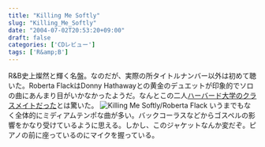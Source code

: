 ```yaml
---
title: "Killing Me Softly"
slug: "Killing_Me_Softly"
date: "2004-07-02T20:53:20+09:00"
draft: false
categories: ['CDレビュー']
tags: ['R&amp;B']
---
```


R&B史上燦然と輝く名盤。なのだが、実際の所タイトルナンバー以外は初めて聴いた。Roberta FlackはDonny Hathawayとの黄金のデュエットが印象的でソロの曲にあんまり目がいかなかったようだ。なんとこの二人[ハーバード大学のクラスメイトだった](http://www.cam.hi-ho.ne.jp/kt-tokyo/robertaflack.html)とは驚いた。 ![Killing Me Softly/Roberta Flack](/wp-content/archives/20040702a.jpg) いうまでもなく全体的にミディアムテンポな曲が多い。バックコーラスなどからゴスペルの影響をかなり受けているように思える。しかし、このジャケットなんか変だぞ。ピアノの前に座っているのにマイクを握っている。
